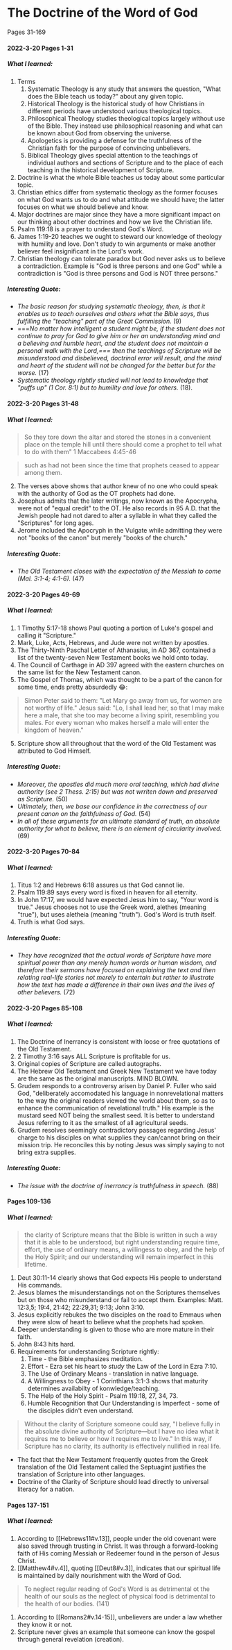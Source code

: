 # The Doctrine of the Word of God
Pages 31-169

#### 2022-3-20 Pages 1-31
##### What I learned:
1. Terms
	1. Systematic Theology is any study that answers the question, "What does the Bible teach us today?" about any given topic.
	2. Historical Theology is the historical study of how Christians in different periods have understood various theological topics.
	3. Philosophical Theology studies theological topics largely without use of the Bible. They instead use philosophical reasoning and what can be known about God from observing the universe.
	4. Apologetics is providing a defense for the truthfulness of the Christian faith for the purpose of convincing unbelievers.
	5. Biblical Theology gives special attention to the teachings of individual authors and sections of Scripture and to the place of each teaching in the historical development of Scripture.
1. Doctrine is what the whole Bible teaches us today about some particular topic.
2. Christian ethics differ from systematic theology as the former focuses on what God wants us to do and what attitude we should have; the latter focuses on what we should believe and know.
3. Major doctrines are major since they have a more significant impact on our thinking about other doctrines and how we live the Christian life.
4. Psalm 119:18 is a prayer to understand God's Word.
5. James 1:19-20 teaches we ought to steward our knowledge of theology with humility and love. Don't study to win arguments or make another believer feel insignificant in the Lord's work.
6. Christian theology can tolerate paradox but God never asks us to believe a contradiction. Example is "God is three persons and one God" while a contradiction is "God is three persons and God is NOT three persons."

##### Interesting Quote:
- *The basic reason for studying systematic theology, then, is that it enables us to teach ourselves and others what the Bible says, thus fulfilling the "teaching" part of the Great Commission.* (9)
- ===*No matter how intelligent a student might be, if the student does not continue to pray for God to give him or her an understanding mind and a believing and humble heart, and the student does not maintain a personal walk with the Lord,=== then the teachings of Scripture will be misunderstood and disbelieved, doctrinal error will result, and the mind and heart of the student will not be changed for the better but for the worse.* (17)
- *Systematic theology rightly studied will not lead to knowledge that "puffs up" (1 Cor. 8:1) but to humility and love for others.* (18).


#### 2022-3-20 Pages 31-48
##### What I learned:
> So they tore down the altar and stored the stones in a convenient place on the temple hill until there should come a prophet to tell what to do with them"
> 1 Maccabees 4:45-46

>such as had not been since the time that prophets ceased to appear among them.
2. The verses above shows that author knew of no one who could speak with the authority of God as the OT prophets had done. 
3. Josephus admits that the later writings, now known as the Apocrypha, were not of "equal credit" to the OT. He also records in 95 A.D. that the Jewish people had not dared to alter a syllable in what they called the "Scriptures" for long ages. 
4. Jerome included the Apocryph in the Vulgate while admitting they were not "books of the canon" but merely "books of the church."

##### Interesting Quote:
- *The Old Testament closes with the expectation of the Messiah to come (Mal. 3:1-4; 4:1-6).* (47)


#### 2022-3-20 Pages 49-69
##### What I learned:
1. 1 Timothy 5:17-18 shows Paul quoting a portion of Luke's gospel and calling it "Scripture."
1. Mark, Luke, Acts, Hebrews, and Jude were not written by apostles.
2. The Thirty-Ninth Paschal Letter of Athanasius, in AD 367, contained a list of the twenty-seven New Testament books we hold onto today.
3. The Council of Carthage in AD 397 agreed with the eastern churches on the same list for the New Testament canon.
4. The Gospel of Thomas, which was thought to be a part of the canon for some time, ends pretty absurdedly 😂: 
>Simon Peter said to them: "Let Mary go away from us, for women are not worthy of life." Jesus said: "Lo, I shall lead her, so that I may make here a male, that she too may become a living spirit, resembling you males. For every woman who makes herself a male will enter the kingdom of heaven."
 
 5. Scripture show all throughout that the word of the Old Testament was attributed to God Himself.
##### Interesting Quote:
- *Moreover, the apostles did much more oral teaching, which had divine authority (see 2 Thess. 2:15) but was not wrriten down and preserved as Scripture.* (50)
- *Ultimately, then, we base our confidence in the correctness of our present canon on the faithfulness of God.* (54)
- *In all of these arguments for an ultimate standard of truth, an absolute authority for what to believe, there is an element of circularity involved.* (69)


#### 2022-3-20 Pages 70-84
##### What I learned:
1. Titus 1:2 and Hebrews 6:18 assures us that God cannot lie.
1. Psalm 119:89 says every word is fixed in heaven for all eternity.
1. In John 17:17, we would have expected Jesus him to say, "Your word is true." Jesus chooses not to use the Greek word, alethes (meaning "true"), but uses aletheia (meaning "truth"). God's Word is truth itself.
2. Truth is what God says.

##### Interesting Quote:
- *They have recognized that the actual words of Scripture have more spiritual power than any merely human words or human wisdom, and therefore their sermons have focused on explaining the text and then relating real-life stories not merely to entertain but rather to illustrate how the text has made a difference in their own lives and the lives of other believers.* (72)


#### 2022-3-20 Pages 85-108
##### What I learned:
1. The Doctrine of Inerrancy is consistent with loose or free quotations of the Old Testament. 
1. 2 Timothy 3:16 says ALL Scripture is profitable for us.
1. Original copies of Scripture are called autographs.
2. The Hebrew Old Testament and Greek New Testament we have today are the same as the original manuscripts. MIND BLOWN.
3. Grudem responds to a controversy arisen by Daniel P. Fuller who said God, "deliberately accomodated his language in nonrevelational matters to the way the original readers viewed the world about them, so as to enhance the communication of revelational truth." His example is the mustard seed NOT being the smallest seed. It is better to understand Jesus referring to it as the smallest of all agricultural seeds.
4. Grudem resolves seemingly contradictory passages regarding Jesus' charge to his disciples on what supplies they can/cannot bring on their mission trip. He reconciles this by noting Jesus was simply saying to not bring extra supplies.

##### Interesting Quote:
- *The issue with the doctrine of inerrancy is truthfulness in speech.* (88)


#### Pages 109-136
##### What I learned:
>the clarity of Scripture means that the Bible is written in such a way that it is able to be understood, but right understanding require time, effort, the use of ordinary means, a willingess to obey, and the help of the Holy Spirit; and our understanding will remain imperfect in this lifetime.
1. Deut 30:11-14 clearly shows that God expects His people to understand His commands.
1. Jesus blames the misunderstandings not on the Scriptures themselves but on those who misunderstand or fail to accept them. Examples: Matt. 12:3,5; 19:4, 21:42; 22:29,31; 9:13; John 3:10.
2. Jesus explicitly rebukes the two disciples on the road to Emmaus when they were slow of heart to believe what the prophets had spoken.
3. Deeper understanding is given to those who are more mature in their faith.
4. John 8:43 hits hard.
5. Requirements for understanding Scripture rightly:
	1. Time - the Bible emphasizes meditation.
	2. Effort - Ezra set his heart to *study* the Law of the Lord in Ezra 7:10.
	3. The Use of Ordinary Means - translation in native language.
	4. A Willingness to Obey - 1 Corinthians 3:1-3 shows that maturity determines availabilty of konwledge/teaching.
	5. The Help of the Holy Spirit - Psalm 119:18, 27, 34, 73.
	6. Humble Recognition that Our Understanding is Imperfect - some of the disciples didn't even understand.

>Without the clarity of Scripture someone could say, "I believe fully in the absolute divine authority of Scripture—but I have no idea what it requires me to believe or how it requires me to live." In this way, if Scripture has no clarity, its authority is effectively nullified in real life.

- The fact that the New Testament frequently quotes from the Greek translation of the Old Testament called the Septuagint justifies the translation of Scripture into other languages.
- Doctrine of the Clarity of Scripture should lead directly to universal literacy for a nation.

#### Pages 137-151
##### What I learned:
1. According to [[Hebrews11#v.13]], people under the old covenant were also saved through trusting in Christ. It was through a forward-looking faith of His coming Messiah or Redeemer found in the person of Jesus Christ.
1. [[Matthew4#v.4]], quoting [[Deut8#v.3]], indicates that our spiritual life is maintained by daily nourishment with the Word of God.
>To neglect regular reading of God's Word is as detrimental ot the health of our souls as the neglect of physical food is detrimental to the health of our bodies. (141)

 1. According to [[Romans2#v.14-15]], unbelievers are under a law whether they know it or not.
 2. Scripture never gives an example that someone can know the gospel through general revelation (creation).







  






